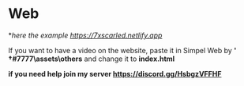 # Web
**here the example *https://7xscarled.netlify.app**

If you want to have a video on the website, paste it in Simpel Web by **' †#7777\assets\others**  and change it to **index.html**

**if you need help join my server https://discord.gg/HsbgzVFFHF**
